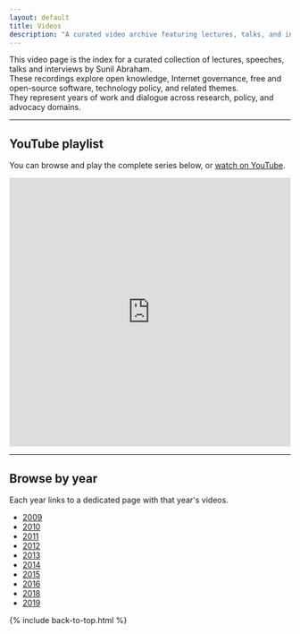 ```yaml
---
layout: default
title: Videos
description: "A curated video archive featuring lectures, talks, and interviews by Sunil Abraham on open knowledge, Internet governance, and technology policy."
---
```


This video page is the index for a curated collection of lectures, speeches, talks and interviews by Sunil Abraham.  
These recordings explore open knowledge, Internet governance, free and open-source software, technology policy, and related themes.  
They represent years of work and dialogue across research, policy, and advocacy domains.

---

## YouTube playlist

You can browse and play the complete series below, or [watch on YouTube](https://www.youtube.com/playlist?list=PL-vXI1Y21nLWU_yCR5nX-oun7JzxJraXq).

<iframe width="100%" height="480"
src="https://www.youtube.com/embed/videoseries?list=PL-vXI1Y21nLWU_yCR5nX-oun7JzxJraXq"
title="Sunil Abraham Lectures, Speeches and Talks" frameborder="0"
allow="accelerometer; autoplay; clipboard-write; encrypted-media; gyroscope; picture-in-picture"
allowfullscreen></iframe>

---

## Browse by year

Each year links to a dedicated page with that year's videos.

- [2009](./2009/)
- [2010](./2010/)
- [2011](./2011/)
- [2012](./2012/)
- [2013](./2013/)
- [2014](./2014/)
- [2015](./2015/)
- [2016](./2016/)
- [2018](./2018/)
- [2019](./2019/)

{% include back-to-top.html %}
